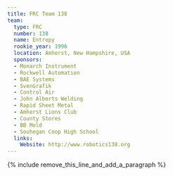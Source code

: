 ```yaml
---
title: FRC Team 138
team:
  type: FRC
  number: 138
  name: Entropy
  rookie_year: 1996
  location: Amherst, New Hampshire, USA
  sponsors:
  - Monarch Instrument
  - Rockwell Automation
  - BAE Systems
  - SvenGrafik
  - Control Air
  - John Alberts Welding
  - Rapid Sheet Metal
  - Amherst Lions Club
  - County Stores
  - BB Mold
  - Souhegan Coop High School
  links:
    Website: http://www.robotics138.org
---
```


{% include remove_this_line_and_add_a_paragraph %}